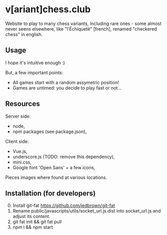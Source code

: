 # v[ariant]chess.club

Website to play to many chess variants, including rare ones - some almost never seens
elsewhere, like "l'Échiqueté" [french], renamed "checkered chess" in english.

## Usage

I hope it's intuitive enough :)

But, a few important points:
 - All games start with a random assymetric position!
 - Games are untimed: you decide to play fast or not...

## Resources

Server side:
 - node,
 - npm packages (see package.json),

Client side:
 - Vue.js,
 - underscore.js (TODO: remove this dependency),
 - mini.css,
 - Google font 'Open Sans' + a few icons,

Pieces images where found at various locations.

## Installation (for developers)

 0. Install git-fat https://github.com/jedbrown/git-fat
 1. Rename public/javascripts/utils/socket\_url.js.dist into socket\_url.js
    and adjust its content.
 2. git fat init && git fat pull
 3. npm i && npm start
